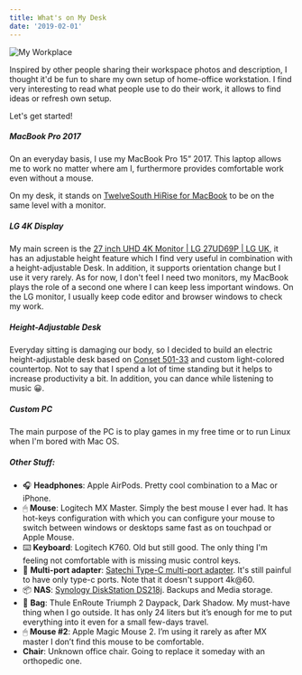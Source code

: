 ```yaml
---
title: What's on My Desk
date: '2019-02-01'
---
```

![My Workplace](/uploads/workspace.jpg)

Inspired by other people sharing their workspace photos and description, I thought it'd be fun to share my own setup of home-office workstation.
I find very interesting to read what people use to do their work, it allows to find ideas or refresh own setup.

Let's get started!

##### MacBook Pro 2017

On an everyday basis, I use my MacBook Pro 15” 2017. This laptop allows me to work no matter where am I, furthermore provides comfortable work even without a mouse.

On my desk, it stands on [TwelveSouth HiRise for MacBook](https://www.twelvesouth.com/product/hirise-for-macbook) to be
on the same level with a monitor.

##### LG 4K Display

My main screen is the [27 inch UHD 4K Monitor | LG 27UD69P | LG UK](https://www.lg.com/uk/monitors/lg-27UD69P), it has an adjustable height feature which I find very useful
in combination with a height-adjustable Desk. In addition, it supports orientation change but I use it very rarely.
As for now, I don't feel I need two monitors, my MacBook plays the role of a second one where I can keep less important windows.
On the LG monitor, I usually keep code editor and browser windows to check my work.

##### Height-Adjustable Desk

Everyday sitting is damaging our body, so I decided to build an electric height-adjustable desk based on [Conset 501-33](https://www.conset.com/product/prodone/5097/default.aspx) and custom light-colored countertop.
Not to say that I spend a lot of time standing but it helps to increase productivity a bit. In addition, you can dance while listening to music 😀.

##### Custom PC

The main purpose of the PC is to play games in my free time or to run Linux when I'm bored with Mac OS.

##### Other Stuff:

* 🎧 **Headphones**: Apple AirPods. Pretty cool combination to a Mac or iPhone.
* 🖱 **Mouse**: Logitech MX Master. Simply the best mouse I ever had. It has hot-keys configuration with which you can configure your mouse to switch between windows or desktops same fast as on touchpad or Apple Mouse.
* ⌨️ **Keyboard**: Logitech K760. Old but still good. The only thing I'm feeling not comfortable with is missing music control keys.
* 🧰 **Multi-port adapter**: [Satechi Type-C multi-port adapter](https://satechi.net/products/satechi-slim-aluminum-type-c-multi-port-adapter?variant=27296854025). It's still painful to have only type-c ports. Note that it doesn't support 4k@60.
* 📦 **NAS**: [Synology DiskStation DS218j](https://www.synology.com/en-global/products/DS218j). Backups and Media storage.
* 🎒 **Bag**: Thule EnRoute Triumph 2 Daypack, Dark Shadow. My must-have thing when I go outside. It has only 24 liters but it’s enough for me to put everything into it even for a small few-days travel.
* 🖱 **Mouse #2**: Apple Magic Mouse 2. I’m using it rarely as after MX master I don’t find this mouse to be comfortable.
* **Chair**: Unknown office chair. Going to replace it someday with an orthopedic one.
